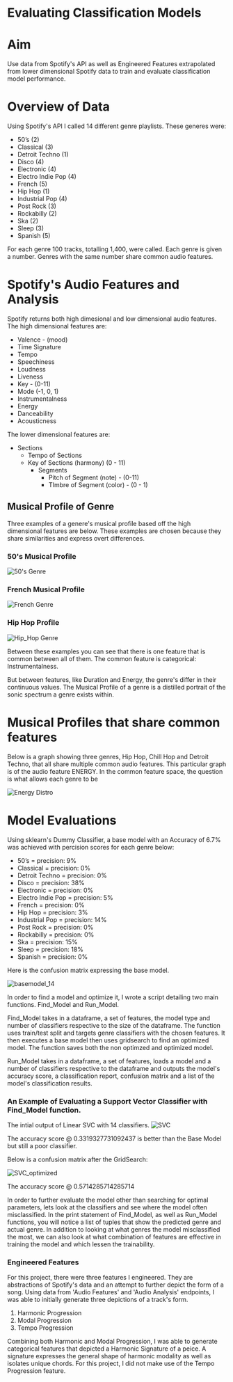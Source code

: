 # Evaluating Classification Models

# Aim
Use data from Spotify's API as well as Engineered Features extrapolated from lower dimensional Spotify data to train and evaluate classification model performance. 

# Overview of Data
Using Spotify's API I called 14 different genre playlists. These generes were: 

* 50’s (2)
* Classical  (3)
* Detroit Techno (1)
* Disco (4)
* Electronic (4)
* Electro Indie Pop (4)
* French (5)
* Hip Hop (1)
* Industrial Pop (4)
* Post Rock (3)
* Rockabilly (2)
* Ska (2)
* Sleep (3)
* Spanish (5)

For each genre 100 tracks, totalling 1,400, were called. Each genre is given a number. Genres with the same number share common audio features. 

# Spotify's Audio Features and Analysis

Spotify returns both high dimesional and low dimensional audio features. The high dimensional features are: 

* Valence - (mood)
* Time Signature 
* Tempo
* Speechiness 
* Loudness
* Liveness 
* Key - (0-11)
* Mode (-1, 0, 1)
* Instrumentalness
* Energy
* Danceability
* Acousticness

 The lower dimensional features are: 

* Sections
  * Tempo of Sections 
  * Key of Sections (harmony) (0 - 11)
    * Segments
      * Pitch of Segment (note) - (0-11)
      * TImbre of Segment (color) - (0 - 1)


## Musical Profile of Genre      

Three examples of a genere's musical profile based off the high dimensional features are below. These examples are chosen because they share similarities and express overt differences. 


### 50's Musical Profile

![50's Genre](./EDA_50s_plots_1.png)

### French Musical Profile

![French Genre](./EDA_french_plots_2.png)

### Hip Hop Profile

![Hip_Hop Genre](./EDA_hip_hop_plots_3.png)


Between these examples you can see that there is one feature that is common between all of them. The common feature is categorical: Instrumentalness. 

But between features, like Duration and Energy, the genre's differ in their continuous values. The Musical Profile of a genre is a distilled portrait of the sonic spectrum a genre exists within. 


# Musical Profiles that share common features

Below is a graph showing three genres, Hip Hop, Chill Hop and Detroit Techno, that all share multiple common audio features. This particular graph is of the audio feature ENERGY. In the common feature space, the question is what allows each genre to be 

![Energy Distro](./3_togt.png)

# Model Evaluations

   
Using sklearn's Dummy Classifier, a base model with an Accuracy of 6.7% was achieved with percision scores for each genre below: 

* 50’s = precision: 9%
* Classical = precision: 0%
* Detroit Techno = precision: 0%
* Disco = precision: 38%
* Electronic = precision: 0%
* Electro Indie Pop = precision: 5%
* French = precision: 0%
* Hip Hop = precision: 3%
* Industrial Pop = precision: 14%
* Post Rock = precision: 0%
* Rockabilly = precision: 0%
* Ska = precision: 15%
* Sleep = precision: 18%
* Spanish = precision: 0%

Here is the confusion matrix expressing the base model. 

![basemodel_14](./base_model_15.png)


In order to find a model and optimize it, I wrote a script detailing two main functions. Find_Model and Run_Model. 

Find_Model takes in a dataframe, a set of features, the model type and number of classifiers respective to the size of the dataframe. The function uses train/test split and targets genre classifiers with the chosen features. It then executes a base model then uses gridsearch to find an optimized model. The function saves both the non optimzed and optimized model. 

Run_Model takes in a dataframe, a set of features, loads a model and a number of classifiers respective to the dataframe and outputs the model's accuracy score, a classification report, confusion matrix and a list of the model's classification results. 

### An Example of Evaluating a Support Vector Classifier with Find_Model function. 

The intial output of Linear SVC with 14 classifiers. 
![SVC](./SVC_14_non_optimized.png)

The accuracy score @ 0.3319327731092437 is better than the Base Model but still a poor classifier.

Below is a confusion matrix after the GridSearch: 

![SVC_optimized](./SVC_14_optimized.png)

The accuracy score @ 0.5714285714285714


In order to further evaluate the model other than searching for optimal parameters, lets look at the classifiers and see where the model often misclassified. In the print statement of Find_Model, as well as Run_Model functions, you will notice a list of tuples that show the predicted genre and actual genre. In addition to looking at what genres the model misclassified the most, we can also look at what combination of features are effective in training the model and which lessen the trainability. 

### Engineered Features

For this project, there were three features I engineered. They are abstractions of Spotify's data and an attempt to further depict the form of a song. Using data from 'Audio Features' and 'Audio Analysis' endpoints, I was able to initially generate three depictions of a track's form. 

1. Harmonic Progression
2. Modal Progression
3. Tempo Progression

Combining both Harmonic and Modal Progression, I was able to generate categorical features that depicted a Harmonic Signature of a peice. A signature expresses the general shape of harmonic modality as well as isolates unique chords. For this project, I did not make use of the Tempo Progression feature. 


